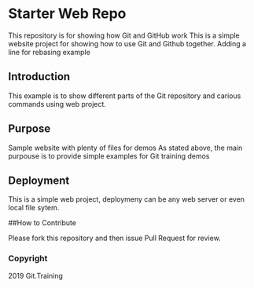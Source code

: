 # Starter Web Repo

This repository is for showing how Git and GitHub work
This is a simple website project for showing how to use Git and Github together.
Adding a line for rebasing example

## Introduction

This example is to show different parts of the Git repository and carious commands using web project.

## Purpose

Sample website with plenty of files for demos
As stated above, the main purpouse is to provide simple examples for Git training demos

## Deployment

This is a simple web project, deploymeny can be any web server or even local file sytem.

##How to Contribute

Please fork this repository and then issue Pull Request for review.

### Copyright

2019 Git.Training